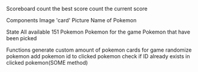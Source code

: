 Scoreboard
    count the best score
    count the current score

Components
    Image 'card' 
        Picture
        Name of Pokemon

State
    All available 151 Pokemon
    Pokemon for the game
    Pokemon that have been picked


Functions
    generate custom amount of pokemon cards for game
    randomize pokemon
    add pokemon id to clicked pokemon
    check if ID already exists in clicked pokemon(SOME method)